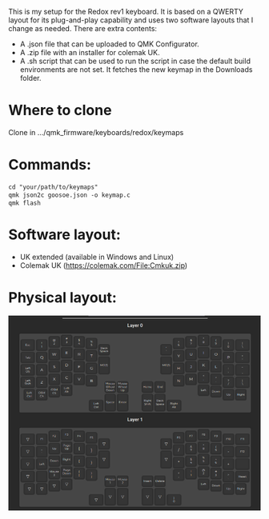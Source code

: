 This is my setup for the Redox rev1 keyboard. It is based on a QWERTY layout for its plug-and-play capability and uses two software layouts that I change as needed.
There are extra contents:
- A .json file that can be uploaded to QMK Configurator. 
- A .zip file with an installer for colemak UK.
- A .sh script that can be used to run the script in case the default build environments are not set. It fetches the new keymap in the Downloads folder.

# Where to clone
Clone in .../qmk_firmware/keyboards/redox/keymaps

# Commands:
```
cd "your/path/to/keymaps"
qmk json2c goosoe.json -o keymap.c
qmk flash
```


# Software layout:
- UK extended (available in Windows and Linux)
- Colemak UK (https://colemak.com/File:Cmkuk.zip)

# Physical layout:

![Physical layout](layout.png)
